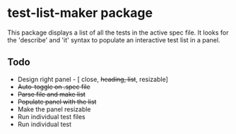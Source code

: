 # test-list-maker package

This package displays a list of all the tests in the active spec file. It looks for the 'describe' and 'it' syntax to populate an interactive test list in a panel.

<!-- ![A screenshot of your package](https://f.cloud.github.com/assets/69169/2290250/c35d867a-a017-11e3-86be-cd7c5bf3ff9b.gif) -->

## Todo

- Design right panel - [ close, ~~heading, list~~, resizable]
- ~~Auto-toggle on .spec file~~
- ~~Parse file and make list~~
- ~~Populate panel with the list~~
- Make the panel resizable
- Run individual test files
- Run individual test
